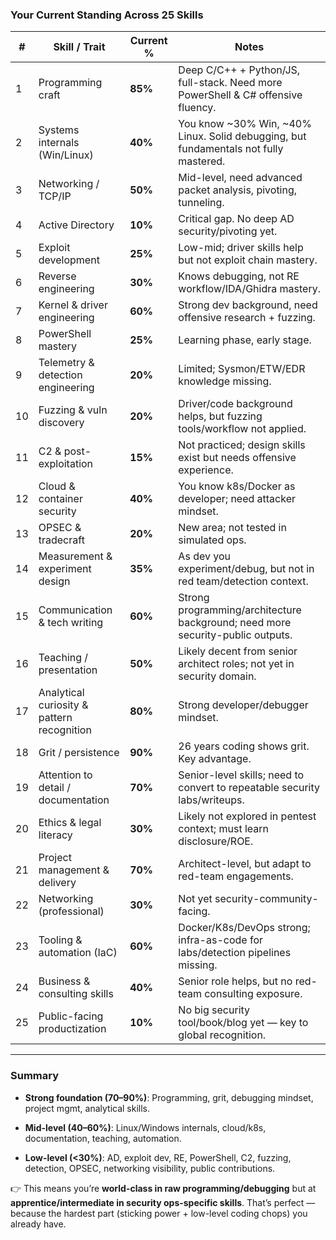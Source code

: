 ### Your Current Standing Across 25 Skills

|#|Skill / Trait|Current %|Notes|
|---|---|---|---|
|1|Programming craft|**85%**|Deep C/C++ + Python/JS, full-stack. Need more PowerShell & C# offensive fluency.|
|2|Systems internals (Win/Linux)|**40%**|You know ~30% Win, ~40% Linux. Solid debugging, but fundamentals not fully mastered.|
|3|Networking / TCP/IP|**50%**|Mid-level, need advanced packet analysis, pivoting, tunneling.|
|4|Active Directory|**10%**|Critical gap. No deep AD security/pivoting yet.|
|5|Exploit development|**25%**|Low-mid; driver skills help but not exploit chain mastery.|
|6|Reverse engineering|**30%**|Knows debugging, not RE workflow/IDA/Ghidra mastery.|
|7|Kernel & driver engineering|**60%**|Strong dev background, need offensive research + fuzzing.|
|8|PowerShell mastery|**25%**|Learning phase, early stage.|
|9|Telemetry & detection engineering|**20%**|Limited; Sysmon/ETW/EDR knowledge missing.|
|10|Fuzzing & vuln discovery|**20%**|Driver/code background helps, but fuzzing tools/workflow not applied.|
|11|C2 & post-exploitation|**15%**|Not practiced; design skills exist but needs offensive experience.|
|12|Cloud & container security|**40%**|You know k8s/Docker as developer; need attacker mindset.|
|13|OPSEC & tradecraft|**20%**|New area; not tested in simulated ops.|
|14|Measurement & experiment design|**35%**|As dev you experiment/debug, but not in red team/detection context.|
|15|Communication & tech writing|**60%**|Strong programming/architecture background; need more security-public outputs.|
|16|Teaching / presentation|**50%**|Likely decent from senior architect roles; not yet in security domain.|
|17|Analytical curiosity & pattern recognition|**80%**|Strong developer/debugger mindset.|
|18|Grit / persistence|**90%**|26 years coding shows grit. Key advantage.|
|19|Attention to detail / documentation|**70%**|Senior-level skills; need to convert to repeatable security labs/writeups.|
|20|Ethics & legal literacy|**30%**|Likely not explored in pentest context; must learn disclosure/ROE.|
|21|Project management & delivery|**70%**|Architect-level, but adapt to red-team engagements.|
|22|Networking (professional)|**30%**|Not yet security-community-facing.|
|23|Tooling & automation (IaC)|**60%**|Docker/K8s/DevOps strong; infra-as-code for labs/detection pipelines missing.|
|24|Business & consulting skills|**40%**|Senior role helps, but no red-team consulting exposure.|
|25|Public-facing productization|**10%**|No big security tool/book/blog yet — key to global recognition.|

---

### Summary

- **Strong foundation (70–90%)**: Programming, grit, debugging mindset, project mgmt, analytical skills.
    
- **Mid-level (40–60%)**: Linux/Windows internals, cloud/k8s, documentation, teaching, automation.
    
- **Low-level (<30%)**: AD, exploit dev, RE, PowerShell, C2, fuzzing, detection, OPSEC, networking visibility, public contributions.
    

👉 This means you’re **world-class in raw programming/debugging** but at **apprentice/intermediate in security ops-specific skills**. That’s perfect — because the hardest part (sticking power + low-level coding chops) you already have.